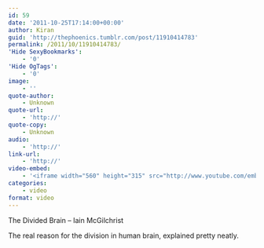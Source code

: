```yaml
---
id: 59
date: '2011-10-25T17:14:00+00:00'
author: Kiran
guid: 'http://thephoenics.tumblr.com/post/11910414783'
permalink: /2011/10/11910414783/
'Hide SexyBookmarks':
    - '0'
'Hide OgTags':
    - '0'
image:
    - ''
quote-author:
    - Unknown
quote-url:
    - 'http://'
quote-copy:
    - Unknown
audio:
    - 'http://'
link-url:
    - 'http://'
video-embed:
    - '<iframe width="560" height="315" src="http://www.youtube.com/embed/dFs9WO2B8uI" frameborder="0" allowfullscreen></iframe>'
categories:
    - video
format: video
---
```


The Divided Brain – Iain McGilchrist

The real reason for the division in human brain, explained pretty neatly.